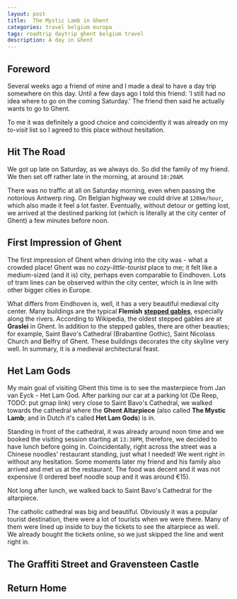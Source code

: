 ```yaml
---
layout: post
title:  The Mystic Lamb in Ghent
categories: travel belgium europa
tags: roadtrip daytrip ghent belgium travel
description: A day in Ghent
---
```



## Foreword

Several weeks ago a friend of mine and I made a deal to have a day trip somewhere on this day. Until
a few days ago I told this friend: 'I still had no idea where to go on the coming Saturday.' The friend
then said he actually wants to go to Ghent.

To me it was definitely a good choice and coincidently it was already on my *to-visit* list so I agreed
to this place without hesitation.


## Hit The Road

We got up late on Saturday, as we always do. So did the family of my friend. We then set off rather late
in the morning, at around `10:20AM`.

There was no traffic at all on Saturday morning, even when passing the notorious Antwerp ring. On Belgian
highway we could drive at `120km/hour`, which also made it feel a lot faster. Eventually, without detour or
getting lost, we arrived at the destined parking lot (which is literally at the city center of Ghent) a few
minutes before noon.


## First Impression of Ghent

The first impression of Ghent when driving into the city was - what a crowded place! Ghent was no *cozy-little-tourist*
place to me; it felt like a medium-sized (and it is) city, perhaps even comparable to Eindhoven. Lots of tram lines can
be observed within the city center, which is in line with other bigger cities in Europe.

What differs from Eindhoven is, well, it has a very beautiful medieval city center. Many buildings are the typical **Flemish**
[**stepped gables**][stepped-gable], especially along the rivers. According to Wikipedia, the oldest stepped gables are at
**Graslei** in Ghent. In addition to the stepped gables, there are other beauties; for example, Saint Bavo's Cathedral (Brabantine
Gothic), Saint Nicolass Church and Belfry of Ghent. These buildings decorates the city skyline very well. In summary, it is a
medieval architectural feast.


## **Het Lam Gods**

My main goal of visiting Ghent this time is to see the masterpiece from Jan van Eyck - Het Lam God. After parking our car at
a parking lot (De Reep, TODO: put gmap link) very close to Saint Bavo's Cathedral, we walked towards the cathedral where the
**Ghent Altarpiece** (also called **The Mystic Lamb**; and in Dutch it's called **Het Lam Gods**) is in.

Standing in front of the cathedral, it was already around noon time and we booked the visiting session starting at `13:30PM`,
therefore, we decided to have lunch before going in. Coincidentally, right across the street was a Chinese noodles' restaurant
standing, just what I needed! We went right in without any hesitation. Some moments later my friend and his family also arrived
and met us at the restaurant. The food was decent and it was not expensive (I ordered beef noodle soup and it was around €15).

Not long after lunch, we walked back to Saint Bavo's Cathedral for the altarpiece.

The catholic cathedral was big and beautiful. Obviously it was a popular tourist destination, there were a lot of tourists when
we were there. Many of them were lined up inside to buy the tickets to see the altarpiece as well. We already bought the tickets
online, so we just skipped the line and went right in. 


## The Graffiti Street and Gravensteen Castle

## Return Home


[stepped-gable]: https://en.wikipedia.org/wiki/Stepped_gable

